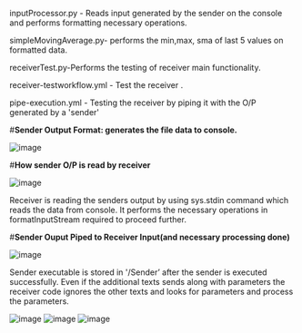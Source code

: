 inputProcessor.py - Reads input generated by the sender on the console and performs formatting necessary operations.

simpleMovingAverage.py- performs  the min,max, sma of last 5 values on formatted data.

receiverTest.py-Performs the testing of receiver main functionality.

receiver-testworkflow.yml - Test the receiver .

pipe-execution.yml - Testing the receiver by piping it with the O/P generated by a 'sender' 

#**Sender Output Format: generates the file data to console.**


![image](https://user-images.githubusercontent.com/39860323/122756633-4b0cac00-d2b4-11eb-902b-8985fb2152b0.png)

#**How sender O/P is read by receiver**

![image](https://user-images.githubusercontent.com/39860323/122757626-75129e00-d2b5-11eb-885c-8882bb266438.png)
 
Receiver is reading the senders output by using sys.stdin command which reads the data from console.
It performs the necessary operations in formatInputStream required to proceed further.

#**Sender Ouput Piped to Receiver Input(and necessary processing done)**

![image](https://user-images.githubusercontent.com/39860323/122757705-92e00300-d2b5-11eb-94c9-9188a258cec2.png)

Sender executable is stored in '/Sender’ after the sender is executed successfully.
Even if the additional texts sends along with parameters the receiver code ignores the other texts and looks for parameters and process the parameters.

![image](https://user-images.githubusercontent.com/39860323/122757756-a2f7e280-d2b5-11eb-970b-c25bad0bb615.png)
![image](https://user-images.githubusercontent.com/39860323/122757793-ac814a80-d2b5-11eb-916c-8a26c283259a.png)
![image](https://user-images.githubusercontent.com/39860323/122757824-b4d98580-d2b5-11eb-947e-44e8c79dbbb8.png)
